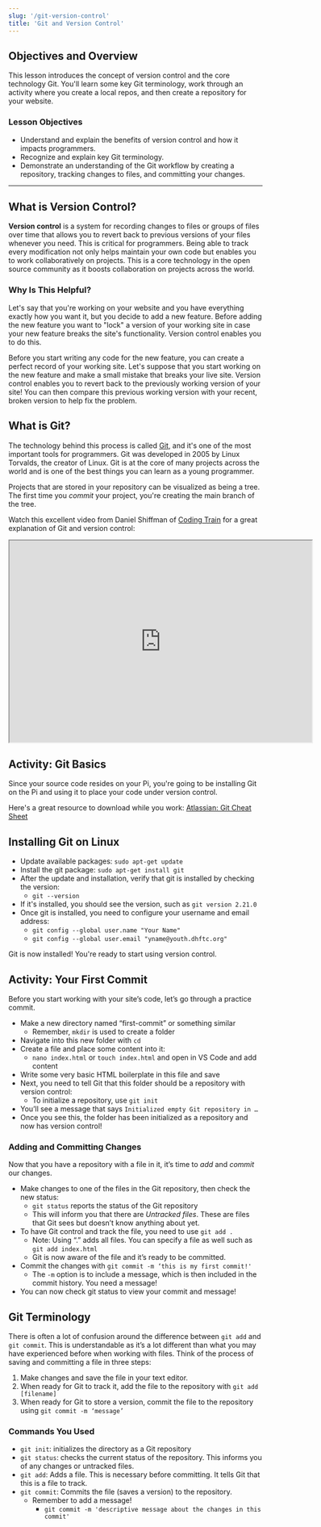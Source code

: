 ```yaml
---
slug: '/git-version-control'
title: 'Git and Version Control'
---
```


## Objectives and Overview

This lesson introduces the concept of version control and the core technology Git. You'll learn some key Git terminology, work through an activity where you create a local repos, and then create a repository for your website.

### Lesson Objectives

- Understand and explain the benefits of version control and how it impacts programmers.
- Recognize and explain key Git terminology.
- Demonstrate an understanding of the Git workflow by creating a repository, tracking changes to files, and committing your changes.

---

## What is Version Control?

**Version control** is a system for recording changes to files or groups of files over time that allows you to revert back to previous versions of your files whenever you need. This is critical for programmers. Being able to track every modification not only helps maintain your own code but enables you to work collaboratively on projects. This is a core technology in the open source community as it boosts collaboration on projects across the world.

### Why Is This Helpful?

Let's say that you're working on your website and you have everything exactly how you want it, but you decide to add a new feature. Before adding the new feature you want to "lock" a version of your working site in case your new feature breaks the site's functionality. Version control enables you to do this.

Before you start writing any code for the new feature, you can create a perfect record of your working site. Let's suppose that you start working on the new feature and make a small mistake that breaks your live site. Version control enables you to revert back to the previously working version of your site! You can then compare this previous working version with your recent, broken version to help fix the problem.

## What is Git?

The technology behind this process is called [Git](https://git-scm.com/), and it's one of the most important tools for programmers. Git was developed in 2005 by Linux Torvalds, the creator of Linux. Git is at the core of many projects across the world and is one of the best things you can learn as a young programmer.

Projects that are stored in your repository can be visualized as being a tree. The first time you _commit_ your project, you're creating the main branch of the tree.

Watch this excellent video from Daniel Shiffman of [Coding Train](https://www.youtube.com/channel/UCvjgXvBlbQiydffZU7m1_aw) for a great explanation of Git and version control:

<iframe src="https://www.youtube.com/embed/BCQHnlnPusY" width="600" height="400" allow="accelerometer; encrypted-media; gyroscope; picture-in-picture"></iframe>

## Activity: Git Basics

Since your source code resides on your Pi, you're going to be installing Git on the Pi and using it to place your code under version control.

Here's a great resource to download while you work: [Atlassian: Git Cheat Sheet](https://www.atlassian.com/dam/jcr:8132028b-024f-4b6b-953e-e68fcce0c5fa/atlassian-git-cheatsheet.pdf)

## Installing Git on Linux

- Update available packages: `sudo apt-get update`
- Install the git package: `sudo apt-get install git`
- After the update and installation, verify that git is installed by checking the version:
  - `git --version`
- If it's installed, you should see the version, such as `git version 2.21.0`
- Once git is installed, you need to configure your username and email address:
  - `git config --global user.name "Your Name"`
  - `git config --global user.email "yname@youth.dhftc.org"`

Git is now installed! You're ready to start using version control.

## Activity: Your First Commit

Before you start working with your site’s code, let’s go through a practice commit.

- Make a new directory named “first-commit” or something similar
  - Remember, `mkdir` is used to create a folder
- Navigate into this new folder with `cd`
- Create a file and place some content into it:
  - `nano index.html` or `touch index.html` and open in VS Code and add content
- Write some very basic HTML boilerplate in this file and save
- Next, you need to tell Git that this folder should be a repository with version control:
  - To initialize a repository, use `git init`
- You’ll see a message that says `Initialized empty Git repository in …`
- Once you see this, the folder has been initialized as a repository and now has version control!

### Adding and Committing Changes

Now that you have a repository with a file in it, it’s time to _add_ and _commit_ our changes.

- Make changes to one of the files in the Git repository, then check the new status:
  - `git status` reports the status of the Git repository
  - This will inform you that there are _Untracked files_. These are files that Git sees but doesn’t know anything about yet.
- To have Git control and track the file, you need to use `git add .`
  - Note: Using “.” adds all files. You can specify a file as well such as `git add index.html`
  - Git is now aware of the file and it’s ready to be committed.
- Commit the changes with `git commit -m ‘this is my first commit!'`
  - The `-m` option is to include a message, which is then included in the commit history. You need a message!
- You can now check git status to view your commit and message!

## Git Terminology

There is often a lot of confusion around the difference between `git add` and `git commit`. This is understandable as it’s a lot different than what you may have experienced before when working with files. Think of the process of saving and committing a file in three steps:

1. Make changes and save the file in your text editor.
2. When ready for Git to track it, add the file to the repository with `git add [filename]`
3. When ready for Git to store a version, commit the file to the repository using `git commit -m ‘message’`

### Commands You Used

- `git init`: initializes the directory as a Git repository
- `git status`: checks the current status of the repository. This informs you of any changes or untracked files.
- `git add`: Adds a file. This is necessary before committing. It tells Git that this is a file to track.
- `git commit`: Commits the file (saves a version) to the repository.
  - Remember to add a message!
    -  `git commit -m 'descriptive message about the changes in this commit'`
